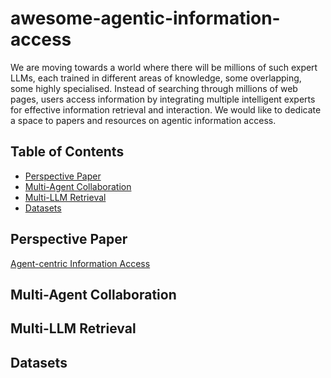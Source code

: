 # awesome-agentic-information-access

We are moving towards a world where there will be millions of such expert LLMs, each trained in different areas of knowledge, some overlapping, some highly specialised. Instead of searching through millions of web pages, users access information by integrating multiple intelligent experts for effective information retrieval and interaction. We would like to dedicate a space to papers and resources on agentic information access. 

## Table of Contents

- [Perspective Paper](#perspective-paper)
- [Multi-Agent Collaboration](#multi-agent-collaboration)
- [Multi-LLM Retrieval](#multi-llm-retrieval)
- [Datasets](#datasets)


## Perspective Paper

[Agent-centric Information Access
](https://arxiv.org/abs/2502.19298)


## Multi-Agent Collaboration

## Multi-LLM Retrieval

## Datasets
